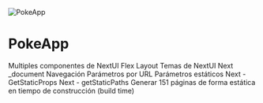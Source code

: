 ![PokeApp](https://i.imgur.com/swnvdE0.png)
# PokeApp
Multiples componentes de NextUI  Flex Layout  Temas de NextUI  Next _document  Navegación  Parámetros por URL  Parámetros estáticos  Next - GetStaticProps  Next - getStaticPaths  Generar 151 páginas de forma estática en tiempo de construcción (build time)
